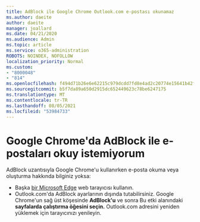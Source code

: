 ```yaml
---
title: AdBlock ile Google Chrome Outlook.com e-postası okunamaz
ms.author: daeite
author: daeite
manager: joallard
ms.date: 04/21/2020
ms.audience: Admin
ms.topic: article
ms.service: o365-administration
ROBOTS: NOINDEX, NOFOLLOW
localization_priority: Normal
ms.custom:
- "8000048"
- "814"
ms.openlocfilehash: f494d71b26e6e62215c979dcdd7fd8e4ad2c20774e15641b42f1f6208eaa2922
ms.sourcegitcommit: b5f7da89a650d2915dc652449623c78be6247175
ms.translationtype: MT
ms.contentlocale: tr-TR
ms.lasthandoff: 08/05/2021
ms.locfileid: "53984733"
---
```

# <a name="cant-read-email-in-google-chrome-with-adblock"></a>Google Chrome'da AdBlock ile e-postaları okuy istemiyorum

AdBlock uzantısıyla Google Chrome'u kullanırken e-posta okuma veya oluşturma hakkında bilginiz yoksa:

- Başka [bir Microsoft Edge](https://go.microsoft.com/fwlink/p/?linkid=2001503&amp;clcid=0x409) web tarayıcısı kullanın.
- Outlook.com'da AdBlock ayarlarının dışında tutabilirsiniz. Google Chrome'un sağ üst köşesinde **AdBlock'u** ve sonra Bu etki alanındaki **sayfalarda çalıştırma öğesini seçin.** Outlook.com adresini yeniden yüklemek için tarayıcınızı yenileyin.